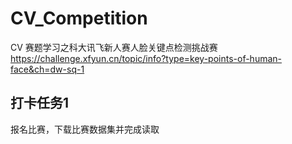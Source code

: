 # CV_Competition
CV 赛题学习之科大讯飞新人赛人脸关键点检测挑战赛 https://challenge.xfyun.cn/topic/info?type=key-points-of-human-face&ch=dw-sq-1
## 打卡任务1
报名比赛，下载比赛数据集并完成读取

